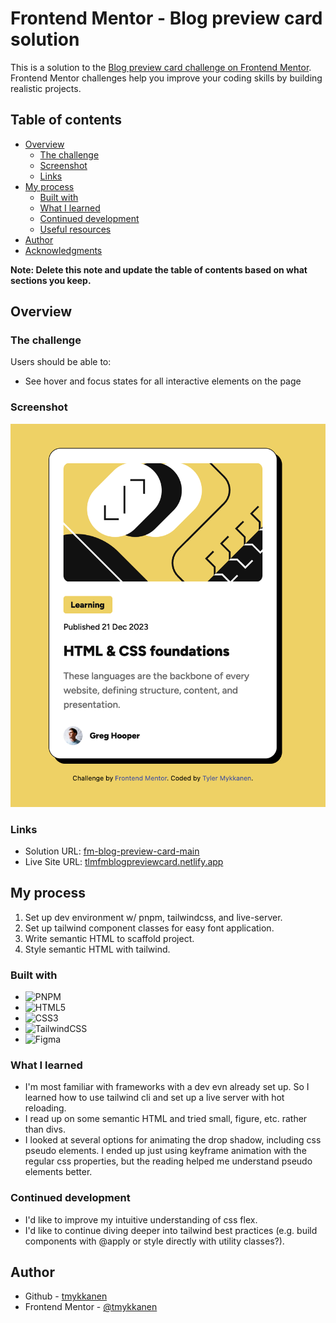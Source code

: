 # Frontend Mentor - Blog preview card solution

This is a solution to the [Blog preview card challenge on Frontend Mentor](https://www.frontendmentor.io/challenges/blog-preview-card-ckPaj01IcS). Frontend Mentor challenges help you improve your coding skills by building realistic projects.

## Table of contents

- [Overview](#overview)
  - [The challenge](#the-challenge)
  - [Screenshot](#screenshot)
  - [Links](#links)
- [My process](#my-process)
  - [Built with](#built-with)
  - [What I learned](#what-i-learned)
  - [Continued development](#continued-development)
  - [Useful resources](#useful-resources)
- [Author](#author)
- [Acknowledgments](#acknowledgments)

**Note: Delete this note and update the table of contents based on what sections you keep.**

## Overview

### The challenge

Users should be able to:

- See hover and focus states for all interactive elements on the page

### Screenshot

![](./screenshot.png)

### Links

- Solution URL: [fm-blog-preview-card-main](https://github.com/tmykkanen/fm-blog-preview-card-main)
- Live Site URL: [tlmfmblogpreviewcard.netlify.app](https://tlmfmblogpreviewcard.netlify.app/)

## My process

1. Set up dev environment w/ pnpm, tailwindcss, and live-server.
2. Set up tailwind component classes for easy font application.
3. Write semantic HTML to scaffold project.
4. Style semantic HTML with tailwind.

### Built with

- ![PNPM](https://img.shields.io/badge/pnpm-%234a4a4a.svg?style=for-the-badge&logo=pnpm&logoColor=f69220)
- ![HTML5](https://img.shields.io/badge/html5-%23E34F26.svg?style=for-the-badge&logo=html5&logoColor=white)
- ![CSS3](https://img.shields.io/badge/css3-%231572B6.svg?style=for-the-badge&logo=css3&logoColor=white)
- ![TailwindCSS](https://img.shields.io/badge/tailwindcss-%2338B2AC.svg?style=for-the-badge&logo=tailwind-css&logoColor=white)
- ![Figma](https://img.shields.io/badge/figma-%23F24E1E.svg?style=for-the-badge&logo=figma&logoColor=white)

### What I learned

- I'm most familiar with frameworks with a dev evn already set up. So I learned how to use tailwind cli and set up a live server with hot reloading.
- I read up on some semantic HTML and tried small, figure, etc. rather than divs.
- I looked at several options for animating the drop shadow, including css pseudo elements. I ended up just using keyframe animation with the regular css properties, but the reading helped me understand pseudo elements better.

### Continued development

- I'd like to improve my intuitive understanding of css flex.
- I'd like to continue diving deeper into tailwind best practices (e.g. build components with @apply or style directly with utility classes?).

## Author

- Github - [tmykkanen](https://github.com/tmykkanen)
- Frontend Mentor - [@tmykkanen](https://www.frontendmentor.io/profile/tmykkanen)

